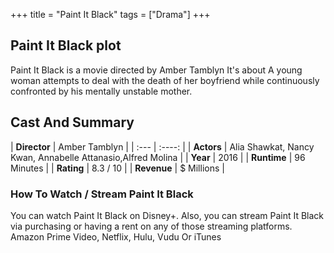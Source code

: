 +++
title = "Paint It Black"
tags = ["Drama"]
+++
## Paint It Black plot
Paint It Black is a movie directed by Amber Tamblyn It's about A young woman attempts to deal with the death of her boyfriend while continuously confronted by his mentally unstable mother.
## Cast And Summary
| **Director**      | Amber Tamblyn |
    | :---        |    :----:   |
    |  **Actors** | Alia Shawkat, Nancy Kwan, Annabelle Attanasio,Alfred Molina |
    | **Year**   | 2016    |
    |  **Runtime** | 96 Minutes |
    |  **Rating** | 8.3 / 10 | 
    |  **Revenue** | $ Millions |
### How To Watch / Stream Paint It Black
You can watch Paint It Black on Disney+.
Also, you can stream Paint It Black via purchasing or having a rent on any of those streaming platforms.
Amazon Prime Video, Netflix, Hulu, Vudu Or iTunes